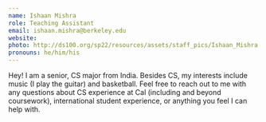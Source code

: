 ```yaml
---
name: Ishaan Mishra
role: Teaching Assistant
email: ishaan.mishra@berkeley.edu
website: 
photo: http://ds100.org/sp22/resources/assets/staff_pics/Ishaan_Mishra.jpeg
pronouns: he/him/his
---
```

Hey! I am a senior, CS major from India. Besides CS, my interests include music (I play the guitar) and basketball. Feel free to reach out to me with any questions about CS experience at Cal (including and beyond coursework), international student experience, or anything you feel I can help with.
